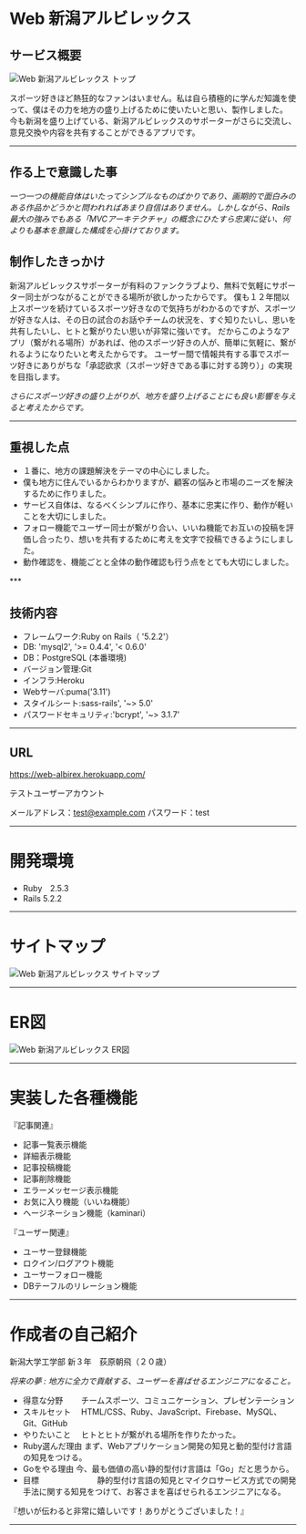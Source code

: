 # Web 新潟アルビレックス

## サービス概要

![Web 新潟アルビレックス トップ](https://i.gyazo.com/bfd86922e34b7b80ad35dac05a7dbaf1.png)

スポーツ好きほど熱狂的なファンはいません。私は自ら積極的に学んだ知識を使って、僕はその力を地方の盛り上げるために使いたいと思い、製作しました。
今も新潟を盛り上げている、新潟アルビレックスのサポーターがさらに交流し、意見交換や内容を共有することができるアプリです。

***
## 作る上で意識した事

*一つ一つの機能自体はいたってシンプルなものばかりであり、画期的で面白みのある作品かどうかと問われればあまり自信はありません。しかしながら、Rails最大の強みでもある「MVCアーキテクチャ」の概念にひたすら忠実に従い、何よりも基本を意識した構成を心掛けております。*

## 制作したきっかけ
新潟アルビレックスサポーターが有料のファンクラブより、無料で気軽にサポーター同士がつながることができる場所が欲しかったからです。
僕も１２年間以上スポーツを続けているスポーツ好きなので気持ちがわかるのですが、スポーツが好きな人は、その日の試合のお話やチームの状況を、すぐ知りたいし、思いを共有したいし、ヒトと繋がりたい思いが非常に強いです。
だからこのようなアプリ（繋がれる場所）があれば、他のスポーツ好きの人が、簡単に気軽に、繋がれるようになりたいと考えたからです。
ユーザー間で情報共有する事でスポーツ好きにありがちな「承認欲求（スポーツ好きである事に対する誇り）」の実現を目指します。

*さらにスポーツ好きの盛り上がりが、地方を盛り上げることにも良い影響を与えると考えたからです。*
***
## 重視した点
- １番に、地方の課題解決をテーマの中心にしました。
- 僕も地方に住んでいるからわかりますが、顧客の悩みと市場のニーズを解決するために作りました。
- サービス自体は、なるべくシンプルに作り、基本に忠実に作り、動作が軽いことを大切にしました。
- フォロー機能でユーザー同士が繋がり合い、いいね機能でお互いの投稿を評価し合ったり、想いを共有するために考えを文字で投稿できるようにしました。
- 動作確認を、機能ごとと全体の動作確認も行う点をとても大切にしました。

***　
　
## 技術内容
- フレームワーク:Ruby on Rails（ '5.2.2'）
- DB: 'mysql2', '>= 0.4.4', '< 0.6.0'
- DB：PostgreSQL (本番環境)
- バージョン管理:Git
- インフラ:Heroku
- Webサーバ:puma('3.11')
- スタイルシート:sass-rails', '~> 5.0'
- パスワードセキュリティ:'bcrypt', '~> 3.1.7'

***
## URL
https://web-albirex.herokuapp.com/

テストユーザーアカウント

メールアドレス：test@example.com
パスワード：test
***

# 開発環境
- Ruby　2.5.3
- Rails 5.2.2

***

# サイトマップ
![Web 新潟アルビレックス サイトマップ](https://i.gyazo.com/6b8da094780f3920815a9154526281fd.png)
***

# ER図
![Web 新潟アルビレックス ER図](https://i.gyazo.com/644bb50d126dadd17bdfa6333f77d5c5.png)
***

# 実装した各種機能

『記事関連』
- 記事一覧表示機能
- 詳細表示機能
- 記事投稿機能
- 記事削除機能
- エラーメッセージ表示機能
- お気に入り機能（いいね機能）
- ヘージネーション機能（kaminari）

『ユーザー関連』
- ユーサー登録機能
- ロクイン/ログアウト機能
- ユーサーフォロー機能
- DBテーフルのリレーション機能
***

# 作成者の自己紹介

新潟大学工学部 新３年　荻原朝飛（２０歳）

*将来の夢 : 地方に全力で貢献する、ユーザーを喜ばせるエンジニアになること。*

- 得意な分野　　     チームスポーツ、コミュニケーション、プレゼンテーション
- スキルセット　     HTML/CSS、Ruby、JavaScript、Firebase、MySQL、Git、GitHub
- やりたいこと　     ヒトとヒトが繋がれる場所を作りたかった。
- Ruby選んだ理由     まず、Webアプリケーション開発の知見と動的型付け言語の知見をつける。
- Goをやる理由       今、最も価値の高い静的型付け言語は「Go」だと思うから。
- 目標　　　　　　　 静的型付け言語の知見とマイクロサービス方式での開発手法に関する知見をつけて、お客さまを喜ばせられるエンジニアになる。

『想いが伝わると非常に嬉しいです！ありがとうございました！』

***
